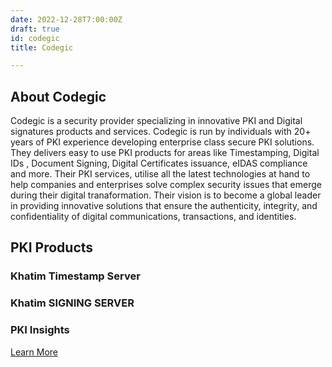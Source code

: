 ```yaml
---
date: 2022-12-28T7:00:00Z
draft: true
id: codegic
title: Codegic

---
```


## About Codegic
Codegic is a security provider specializing in innovative PKI and Digital signatures products and services. Codegic is run by individuals with 20+ years of PKI experience developing enterprise class secure PKI solutions. They delivers easy to use PKI products for areas like Timestamping, Digital IDs , Document Signing, Digital Certificates issuance, eIDAS compliance and more. Their PKI services, utilise all the latest technologies at hand to help companies and enterprises solve complex security issues that emerge during their digital tranaformation. Their vision is to become a global leader in providing innovative solutions that ensure the authenticity, integrity, and confidentiality of digital communications, transactions, and identities. 

## PKI Products
### Khatim Timestamp Server
### Khatim SIGNING SERVER
### PKI Insights

[Learn More](https://www.codegic.com/)
